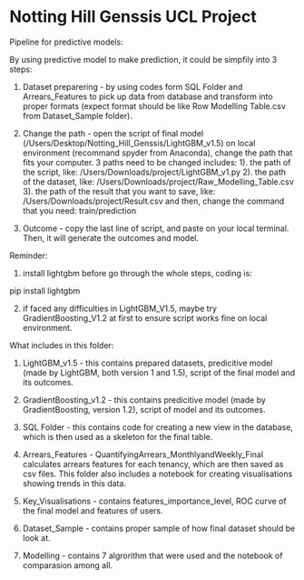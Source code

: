 # Notting Hill Genssis UCL Project

Pipeline for predictive models:

By using predictive model to make prediction, it could be simpfily into 3 steps:

1. Dataset preparering - by using codes form SQL Folder and Arrears_Features to pick up data from database and transform into proper formats (expect format should be like Row Modelling Table.csv from Dataset_Sample folder).

2. Change the path - open the script of final model (/Users/Desktop/Notting_Hill_Genssis/LightGBM_v1.5) on local environment (recommand spyder from Anaconda), change the path that fits your computer. 
3 paths need to be changed includes: 
  1). the path of the script, like: /Users/Downloads/project/LightGBM_v1.py
  2). the path of the dataset, like: 
                          /Users/Downloads/project/Raw_Modelling_Table.csv
  3). the path of the result that you want to save, like:                
                         /Users/Downloads/project/Result.csv
and then, change the command that you need: train/prediction

3. Outcome - copy the last line of script, and paste on your local terminal. Then, it will generate the outcomes and model.

Reminder: 

1. install lightgbm before go through the whole steps, coding is:

  pip install lightgbm
  
2. if faced any difficulties in LightGBM_V1.5, maybe try GradientBoosting_V1.2 at first to ensure script works fine on local environment.

What includes in this folder:

1. LightGBM_v1.5 - this contains prepared datasets, predicitive model (made by LightGBM, both version 1 and 1.5), script of the final model and its outcomes.

2. GradientBoosting_v1.2 - this contains predicitive model (made by GradientBoosting, version 1.2), script of model and its outcomes.

3. SQL Folder - this contains code for creating a new view in the database, which is then used as a skeleton for the final table.

4. Arrears_Features - QuantifyingArrears_MonthlyandWeekly_Final calculates arrears features for each tenancy, which are then saved as csv files. This folder also includes a notebook for creating visualisations showing trends in this data. 

5. Key_Visualisations - contains features_importance_level, ROC curve of the final model and features of users.

6. Dataset_Sample - contains proper sample of how final dataset should be look at.

7. Modelling - contains 7 algrorithm that were used and the notebook of comparasion among all.

